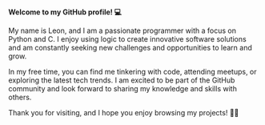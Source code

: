 <p>
  <strong>
    Welcome to my GitHub profile! 💻
  </strong>
</p>
<p>
  My name is Leon, and I am a passionate programmer with a focus on Python and C. I enjoy using logic to create innovative software solutions and am constantly seeking new challenges and opportunities to learn and grow.
</p>
<p>
  In my free time, you can find me tinkering with code, attending meetups, or exploring the latest tech trends. I am excited to be part of the GitHub community and look forward to sharing my knowledge and skills with others.
</p>
<p>
  Thank you for visiting, and I hope you enjoy browsing my projects! 📂👀
</p>
